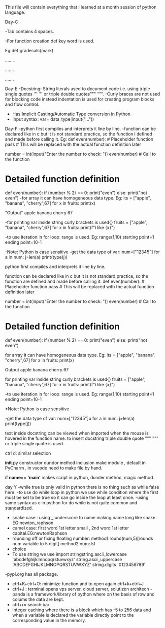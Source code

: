 This file will contain everything that I learned at a month session of python language.

Day-C

-Tab contains 4 spaces.

-For function creation def key word is used.

 Eg:def gradecalc(mark):
 
   .......
   
   .......
   
   .......

Day-E
-Docstring: String literals used to document code i.e. using triple single quotes ''' ''' or triple double quotes""" """.
-Curly braces are not used for blocking code instead indentation is used for creating program blocks and flow control.
- Has Implicit Casting/Automatic Type conversion in Python.
- Input syntax:
  var= data_type(input("..."))
  
Day-F
-python first compiles and interprets it line by line.
-function can be declared like in c but it is not standard practice, so the function i defined and made before calling it.
Eg:
def even(number):  # Placeholder function
    pass  # This will be replaced with the actual function definition later

number = int(input("Enter the number to check: "))
even(number)  # Call to the function

# Detailed function definition
def even(number):
    if (number % 2) == 0:
        print("even")
    else:
        print("not even")
-for array it can have homogeneous data type. Eg:
its = ["apple", "banana", "cherry",67]
for x in fruits:
  print(x) 

"Output"
apple 
banana 
cherry 
67

-for printing var inside string curly brackets is used{}
fruits = ["apple", "banana", "cherry",67]
for x in fruits:
  print(f"i like {x}") 
  
-to use iteration in for loop: range is used.
Eg: range(1,10)
starting point=1
ending point=10-1

-Note: Python is case sensitive
-get the data type of var:
num=["12345"]
for  a in num:
    j=len(a)
    print(type(j))

python first compiles and interprets it line by line.

function can be declared like in c but it is not standard practice, so the function are defined and made before calling it.
def even(number):  # Placeholder function
    pass  # This will be replaced with the actual function definition later

number = int(input("Enter the number to check: "))
even(number)  # Call to the function

# Detailed function definition
def even(number):
    if (number % 2) == 0:
        print("even")
    else:
        print("not even")

for array it can have homogeneous data type. Eg:
its = ["apple", "banana", "cherry",67]
for x in fruits:
  print(x) 

Output
apple 
banana 
cherry 
67

for printing var inside string curly brackets is used{}
fruits = ["apple", "banana", "cherry",67]
for x in fruits:
  print(f"i like {x}") 

-to use iteration in for loop: range is used.
Eg: range(1,10)
starting point=1
ending point=10-1

*Note: Python is case sensitive

-get the data type of var:
num=["12345"]u
for  a in num:
    j=len(a)
    print(type(j))

text inside docstring can be viewed when imported when the mouse is hovered in the function name. to insert docstring triple double quote """ """ or triple single quote is used.

ctrl d: similar selection


__init__.py constructor dundor method inclusion make module , default in PyCharm
, in vscode need to make file by hand.

if __name__== '__main__'  makes script in python, dunder method, magic method

 day Y
-while true is only valid in python there is no thing such as while false here.
-to use do while loop in python we use while condition where the first must be set to be true so it can go inside the loop at least once.
-using same syntax as c in python for do while is not quite common and standardized. 
- snake case : using _ underscore to name making name long like snake.  EG:newton_raphson
- camel case: first word 1st letter small , 2nd word 1st letter capital.EG:newtonRaphson
- rounding off or fixing floating number: 
	method1:round(num,5)[rounds num variable to 5 digit]
	method2:num:.5f
- choice
- To use string we use import 
	stringstring.ascii_lowercase
	'abcdefghijklmnopqrstuvwxyz'
	string.ascii_uppercase
	'ABCDEFGHIJKLMNOPQRSTUVWXYZ'
	string.digits
	'0123456789'
	
-pypi.org has all package.
- ctrl+K+ctrl+O: minimize function and to open again ctrl+k+ctrl+J
- ctrl+J : terminal opens
vps server, cloud server, solutizon architech
-panda is a framework/library of python where on the basis of row and colums the data are kept.
- ctrl+r= search bar
- integer caching where there is a block which has -5 to 256 data and when a variable is declared the variable directly point to the corresponding value in the memory.
